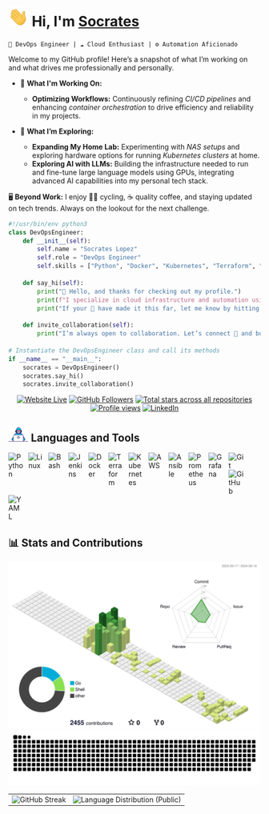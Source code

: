 # <img src="assets/Hi.gif" width="40px"> Hi, I'm [**Socrates**](https://socrabytes.github.io/) 

`🚀 DevOps Engineer | ☁️ Cloud Enthusiast | ⚙️ Automation Aficionado`

Welcome to my GitHub profile! Here’s a snapshot of what I’m working on and what drives me professionally and personally.

- 🔭 **What I'm Working On:**
  - **Optimizing Workflows:** Continuously refining *CI/CD pipelines* and enhancing *container orchestration* to drive efficiency and reliability in my projects.

- 🌱 **What I’m Exploring:**
  - **Expanding My Home Lab:** Experimenting with *NAS setups* and exploring hardware options for running *Kubernetes clusters* at home.
  - **Exploring AI with LLMs:** Building the infrastructure needed to run and fine-tune large language models using GPUs, integrating advanced AI capabilities into my personal tech stack.

🖥️ **Beyond Work:** I enjoy 🚴‍♂️ cycling, ☕ quality coffee, and staying updated on tech trends. Always on the lookout for the next challenge.

<!-- Code Snippet Intro -->

```python
#!/usr/bin/env python3
class DevOpsEngineer:
    def __init__(self):
        self.name = "Socrates Lopez"
        self.role = "DevOps Engineer"
        self.skills = ["Python", "Docker", "Kubernetes", "Terraform", "CI/CD Pipelines"]

    def say_hi(self):
        print("👋 Hello, and thanks for checking out my profile.")
        print(f"I specialize in cloud infrastructure and automation using tools 🛠️ like {', '.join(self.skills)}.")
        print("If your 👀 have made it this far, let me know by hitting that ⭐ button!")

    def invite_collaboration(self):
        print("I’m always open to collaboration. Let’s connect 🤝 and build something great together!")

# Instantiate the DevOpsEngineer class and call its methods
if __name__ == "__main__":
    socrates = DevOpsEngineer()
    socrates.say_hi()
    socrates.invite_collaboration()
```

<!-- Social badges section -->

<p align="center">
  <a href="https://socrabytes.github.io">
    <img alt="Website Live" title="Visit my website" src="https://custom-icon-badges.demolab.com/website?url=https%3A%2F%2Fsocrabytes.github.io&up_message=Live&down_color=e1e7ec&style=plastic&logo=globe&logoSize=auto&labelColor=3caea3&color=a8eec1&link=https%3A%2F%2Fsocrabytes.github.io%2F"/></a>
  <a href="https://github.com/socrabytes?tab=followers">
    <img alt="GitHub Followers" title="Follow me on GitHub" src="https://custom-icon-badges.demolab.com/github/followers/socrabytes?style=plastic&logo=user-plus&logoSource=feather&logoSize=auto&label=Follow&labelColor=6175de&color=d4def8&link=https%3A%2F%2Fgithub.com%2Fsocrabytes%3Ftab%3Dfollowers"/></a>
  <a href="https://github.com/socrabytes?tab=repositories&sort=stargazers">
    <img alt="Total stars across all repositories" title="Total stars on GitHub" src="https://custom-icon-badges.demolab.com/github/stars/socrabytes?style=plastic&logo=stars&logoSize=auto&logoColor=fdf3d7&labelColor=f4ca64&color=fdf3d7&link=https%3A%2F%2Fgithub.com%2Fsocrabytes%3Ftab%3Drepositories%26sort%3Dstargazers"/></a>
  <a href="https://github.com/socrabytes">
    <img alt="Profile views" title="Total Profile Views" src="https://komarev.com/ghpvc/?username=socrabytes&color=b0b0b0&style=plastic&label=VIEWS&abbreviated=true"/></a>
  <a href="https://www.linkedin.com/in/socrateslopez/">
    <img alt="LinkedIn" title="Connect with me on LinkedIn" src="https://img.shields.io/badge/%2Fsocrateslopez-blue?style=plastic&logo=linkedin&logoSize=auto&labelColor=3183c8&color=3183c8&link=%22https%3A%2F%2Fwww.linkedin.com%2Fin%2Fsocrateslopez%2F%22"/></a>
</p>


<!-- Languages & Tools -->

## <img src="assets/developer.gif" width="40px"> Languages and Tools

<img align="left" alt="Python" width="30px" style="padding-right:10px;" src="https://cdn.jsdelivr.net/gh/devicons/devicon/icons/python/python-original.svg"/>
<img align="left" alt="Linux" width="30px" style="padding-right:10px;" src="https://cdn.jsdelivr.net/gh/devicons/devicon/icons/linux/linux-original.svg"/>
<img align="left" alt="Bash" width="30px" style="padding-right:10px;" src="https://cdn.jsdelivr.net/gh/devicons/devicon/icons/bash/bash-original.svg"/>
<img align="left" alt="Jenkins" width="30px" style="padding-right:10px;" src="https://cdn.jsdelivr.net/gh/devicons/devicon/icons/jenkins/jenkins-original.svg"/>
<img align="left" alt="Docker" width="30px" style="padding-right:10px;" src="https://cdn.jsdelivr.net/gh/devicons/devicon/icons/docker/docker-original.svg"/>
<img align="left" alt="Terraform" width="30px" style="padding-right:10px;" src="https://cdn.jsdelivr.net/gh/devicons/devicon/icons/terraform/terraform-original.svg"/>
<img align="left" alt="Kubernetes" width="30px" style="padding-right:10px;" src="https://cdn.jsdelivr.net/gh/devicons/devicon/icons/kubernetes/kubernetes-plain.svg"/>
<img align="left" alt="AWS" width="30px" style="padding-right:10px;" src="https://cdn.jsdelivr.net/gh/devicons/devicon/icons/amazonwebservices/amazonwebservices-original-wordmark.svg"/>
<img align="left" alt="Ansible" width="30px" style="padding-right:10px;" src="https://cdn.jsdelivr.net/gh/devicons/devicon/icons/ansible/ansible-original.svg"/>
<img align="left" alt="Prometheus" width="30px" style="padding-right:10px;" src="https://cdn.jsdelivr.net/gh/devicons/devicon/icons/prometheus/prometheus-original.svg"/>
<img align="left" alt="Grafana" width="30px" style="padding-right:10px;" src="https://cdn.jsdelivr.net/gh/devicons/devicon/icons/grafana/grafana-original.svg"/>
<img align="left" alt="Git" width="30px" style="padding-right:10px;" src="https://cdn.jsdelivr.net/gh/devicons/devicon/icons/git/git-original.svg"/>
<img align="left" alt="GitHub" width="30px" style="padding-right:10px;" src="https://cdn.jsdelivr.net/gh/devicons/devicon/icons/github/github-original.svg"/>
<img align="left" alt="YAML" width="30px" style="padding-right:10px;" src="https://cdn.jsdelivr.net/gh/devicons/devicon/icons/yaml/yaml-original.svg"/>

<br clear="left"/>

## 📊 Stats and Contributions

<!-- 3D-Contribution Graph -->
<picture>
  <source media="(prefers-color-scheme: dark)" srcset="./profile-3d-contrib/profile-night-green.svg" />
  <source media="(prefers-color-scheme: light)" srcset="./profile-3d-contrib/profile-green-animate.svg" />
  <img alt="3D GitHub Contributions" src="./profile-3d-contrib/profile-green-animate.svg" />
</picture>

<!-- GitHub Snake Game -->
<picture>
  <source media="(prefers-color-scheme: dark)" srcset="dist/github-snake-dark.svg" />
  <source media="(prefers-color-scheme: light)" srcset="dist/github-snake.svg" />
  <img alt="github-snake" src="dist/github-snake.svg" />
</picture>

<!-- GitHub Streak Counter and Language Distribution (Public) Table -->
<table>
  <tr>
    <td>
      <!-- GitHub Streak Counter -->
      <picture>
        <source media="(prefers-color-scheme: dark)" srcset="https://streak-stats.demolab.com?user=socrabytes&theme=vue-dark&hide_border=true&bg_color=00000000" />
        <source media="(prefers-color-scheme: light)" srcset="https://streak-stats.demolab.com?user=socrabytes&theme=vue&hide_border=true" />
        <img alt="GitHub Streak" src="https://streak-stats.demolab.com?user=socrabytes&theme=vue&hide_border=true" />
      </picture>
    </td>
    <td>
      <!-- Language Distribution (Public) Card -->
      <picture>
        <source media="(prefers-color-scheme: dark)" srcset="https://github-readme-stats.vercel.app/api/top-langs/?username=socrabytes&layout=compact&theme=vue-dark&custom_title=Language%20Distribution%20(Public)&hide_border=true&bg_color=00000000" />
        <source media="(prefers-color-scheme: light)" srcset="https://github-readme-stats.vercel.app/api/top-langs/?username=socrabytes&layout=compact&theme=vue&custom_title=Language%20Distribution%20(Public)&hide_border=true" />
        <img alt="Language Distribution (Public)" src="https://github-readme-stats.vercel.app/api/top-langs/?username=socrabytes&layout=compact&theme=vue&custom_title=Language%20Distribution%20(Public)&hide_border=true" />
      </picture>
    </td>
  </tr>
</table>




<!--
**socrabytes/socrabytes** is a ✨ _special_ ✨ repository because its `README.md` (this file) appears on your GitHub profile.

Here are some ideas to get you started:

- 🔭 I’m currently working on ...
- 🌱 I’m currently learning ...
- 👯 I’m looking to collaborate on ...
- 🤔 I’m looking for help with ...
- 💬 Ask me about ...
- 📫 How to reach me: ...
- 😄 Pronouns: ...
- ⚡ Fun fact: ...
-->
